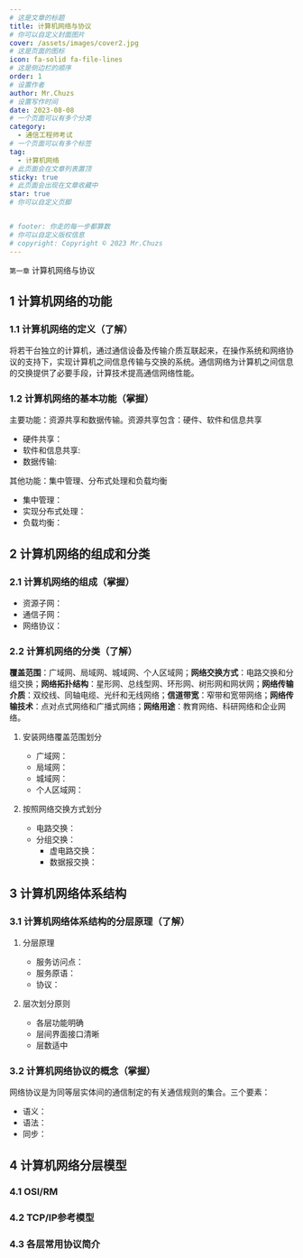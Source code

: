 ```yaml
---
# 这是文章的标题
title: 计算机网络与协议
# 你可以自定义封面图片
cover: /assets/images/cover2.jpg
# 这是页面的图标
icon: fa-solid fa-file-lines
# 这是侧边栏的顺序
order: 1
# 设置作者
author: Mr.Chuzs
# 设置写作时间
date: 2023-08-08
# 一个页面可以有多个分类
category:
  - 通信工程师考试
# 一个页面可以有多个标签
tag:
  - 计算机网络
# 此页面会在文章列表置顶
sticky: true
# 此页面会出现在文章收藏中
star: true
# 你可以自定义页脚


# footer: 你走的每一步都算数
# 你可以自定义版权信息
# copyright: Copyright © 2023 Mr.Chuzs
---
```


`第一章` 计算机网络与协议

<!-- more -->
## 1 计算机网络的功能

### 1.1 计算机网络的定义（了解）

将若干台独立的计算机，通过通信设备及传输介质互联起来，在操作系统和网络协议的支持下，实现计算机之间信息传输与交换的系统。通信网络为计算机之间信息的交换提供了必要手段，计算技术提高通信网络性能。

### 1.2 计算机网络的基本功能（**掌握**）

主要功能：资源共享和数据传输。资源共享包含：硬件、软件和信息共享

- 硬件共享：
- 软件和信息共享:
- 数据传输:

其他功能：集中管理、分布式处理和负载均衡

- 集中管理：
- 实现分布式处理：
- 负载均衡：

## 2 计算机网络的组成和分类

### 2.1 计算机网络的组成（**掌握**）

- 资源子网：
- 通信子网：
- 网络协议：

### 2.2 计算机网络的分类（了解）

**覆盖范围**：广域网、局域网、城域网、个人区域网；**网络交换方式**：电路交换和分组交换；**网络拓扑结构**：星形网、总线型网、环形网、树形网和网状网；**网络传输介质**：双绞线、同轴电缆、光纤和无线网络；**信道带宽**：窄带和宽带网络；**网络传输技术**：点对点式网络和广播式网络；**网络用途**：教育网络、科研网络和企业网络。

1. 安装网络覆盖范围划分

   - 广域网：
   - 局域网：
   - 城域网：
   - 个人区域网：

2. 按照网络交换方式划分

   - 电路交换：
   - 分组交换：
     - 虚电路交换：
     - 数据报交换：

## 3 计算机网络体系结构

### 3.1 计算机网络体系结构的分层原理（了解）

1. 分层原理

   - 服务访问点：
   - 服务原语：
   - 协议：

2. 层次划分原则

   - 各层功能明确
   - 层间界面接口清晰
   - 层数适中

### 3.2 计算机网络协议的概念（**掌握**）

网络协议是为同等层实体间的通信制定的有关通信规则的集合。三个要素：

- 语义：
- 语法：
- 同步：

## 4 计算机网络分层模型

### 4.1 OSI/RM

### 4.2 TCP/IP参考模型

### 4.3 各层常用协议简介
